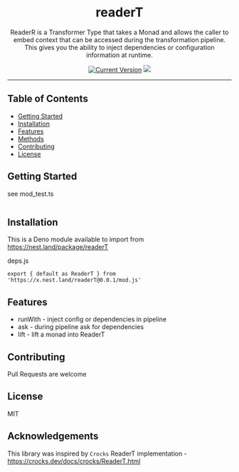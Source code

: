 <h1 align="center">readerT</h1>
<p align="center">ReaderR is a Transformer Type that takes a Monad and allows the caller to embed
context that can be accessed during the transformation pipeline. This gives you the ability to 
inject dependencies or configuration information at runtime.</a>
</p>
<p align="center">
  <a href="https://github.com/hyper63/readerT/tags/"><img src="https://img.shields.io/github/tag/hyper63/readerT" alt="Current Version" /></a>
  <img src="https://github.com/hyper63/readerT/workflows/.github/workflows/deno.yml/badge.svg" />
  
  </p>

---

## Table of Contents

- [Getting Started](#getting-started)
- [Installation](#installation)
- [Features](#features)
- [Methods](#methods)
- [Contributing](#contributing)
- [License](#license)

## Getting Started

see mod_test.ts 

``` ts

```

## Installation

This is a Deno module available to import from 
https://nest.land/package/readerT 

deps.js

```
export { default as ReaderT } from 'https://x.nest.land/readerT@0.0.1/mod.js'
```

## Features

* runWith - inject config or dependencies in pipeline
* ask - during pipeline ask for dependencies
* lift - lift a monad into ReaderT

## Contributing

Pull Requests are welcome

## License

MIT

## Acknowledgements

This library was inspired by `Crocks` ReaderT implementation - https://crocks.dev/docs/crocks/ReaderT.html
